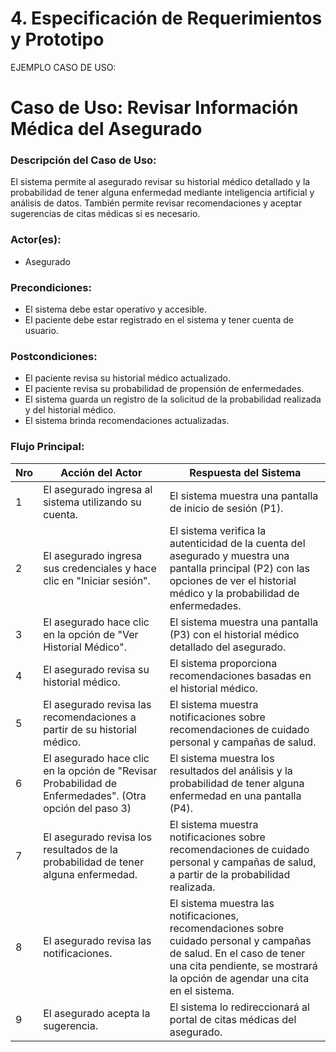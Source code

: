 # 4. Especificación de Requerimientos y Prototipo

EJEMPLO CASO DE USO:

# Caso de Uso: Revisar Información Médica del Asegurado

### Descripción del Caso de Uso:
El sistema permite al asegurado revisar su historial médico detallado y la probabilidad de tener alguna enfermedad mediante inteligencia artificial y análisis de datos. También permite revisar recomendaciones y aceptar sugerencias de citas médicas si es necesario.

### Actor(es):
- Asegurado

### Precondiciones:
- El sistema debe estar operativo y accesible.
- El paciente debe estar registrado en el sistema y tener cuenta de usuario.

### Postcondiciones:
- El paciente revisa su historial médico actualizado.
- El paciente revisa su probabilidad de propensión de enfermedades.
- El sistema guarda un registro de la solicitud de la probabilidad realizada y del historial médico.
- El sistema brinda recomendaciones actualizadas.

### Flujo Principal:

| Nro | Acción del Actor | Respuesta del Sistema |
|-----|------------------|-----------------------|
| 1   | El asegurado ingresa al sistema utilizando su cuenta. | El sistema muestra una pantalla de inicio de sesión (P1). |
| 2   | El asegurado ingresa sus credenciales y hace clic en "Iniciar sesión". | El sistema verifica la autenticidad de la cuenta del asegurado y muestra una pantalla principal (P2) con las opciones de ver el historial médico y la probabilidad de enfermedades. |
| 3   | El asegurado hace clic en la opción de "Ver Historial Médico". | El sistema muestra una pantalla (P3) con el historial médico detallado del asegurado. |
| 4   | El asegurado revisa su historial médico. | El sistema proporciona recomendaciones basadas en el historial médico. |
| 5   | El asegurado revisa las recomendaciones a partir de su historial médico. | El sistema muestra notificaciones sobre recomendaciones de cuidado personal y campañas de salud. |
| 6   | El asegurado hace clic en la opción de "Revisar Probabilidad de Enfermedades". (Otra opción del paso 3) | El sistema muestra los resultados del análisis y la probabilidad de tener alguna enfermedad en una pantalla (P4). |
| 7   | El asegurado revisa los resultados de la probabilidad de tener alguna enfermedad. | El sistema muestra notificaciones sobre recomendaciones de cuidado personal y campañas de salud, a partir de la probabilidad realizada. |
| 8   | El asegurado revisa las notificaciones. | El sistema muestra las notificaciones, recomendaciones sobre cuidado personal y campañas de salud. En el caso de tener una cita pendiente, se mostrará la opción de agendar una cita en el sistema. |
| 9   | El asegurado acepta la sugerencia. | El sistema lo redireccionará al portal de citas médicas del asegurado. |
